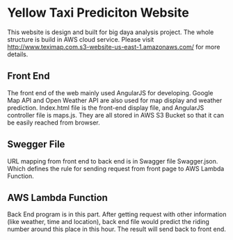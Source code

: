 # Yellow Taxi Prediciton Website 
This website is design and built for big daya analysis project. The whole structure is build in AWS cloud service.
Please visit http://www.teximap.com.s3-website-us-east-1.amazonaws.com/ for more details.
## Front End
The front end of the web mainly used AngularJS for developing. Google Map API and Open Weather API are also used for map display and weather prediction.
Index.html file is the front-end display file, and AngularJS controller file is maps.js. They are all stored in AWS S3 Bucket so that it can be easily reached from browser. 
## Swegger File
URL mapping from front end to back end is in Swagger file Swagger.json. Which defines the rule for sending request from front page to AWS Lambda Function.
## AWS Lambda Function
Back End program is in this part. After getting request with other information (like weather, time and location), back end file would predict the riding number around this place in this hour. The result will send back to front end.
